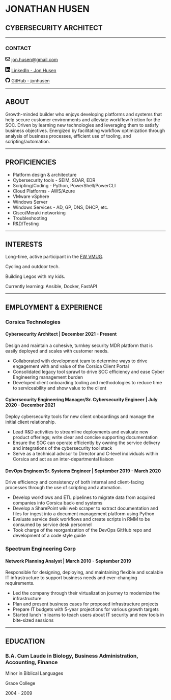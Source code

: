 # **JONATHAN HUSEN**

## CYBERSECURITY ARCHITECT

---

### CONTACT

<img src="./images/envelope.svg" alt="Email" width="15"/> [jon.husen@gmail.com](mailto:jon.husen@gmail.com)

<img src="./images/linkedin.svg" alt="LinkedIn" width="15"/> [LinkedIn - Jon Husen](https://www.linkedin.com/in/jonhusen)

<img src="./images/github.svg" alt="GitHub" width="15"/> [GitHub - jonhusen](https://github.com/jonhusen)

---

## ABOUT

Growth-minded builder who enjoys developing platforms and systems that help
secure customer environments and alleviate workflow friction for the SOC.
Driven by learning new technologies and leveraging them to satisfy business
objectives. Energized by facilitating workflow optimization through analysis
of business processes, efficient use of tooling, and scripting/automation.

---

## PROFICIENCIES

- Platform design & architecture
- Cybersecurity tools - SEIM, SOAR, EDR
- Scripting/Coding - Python, PowerShell/PowerCLI
- Cloud Platforms - AWS/Azure
- VMware vSphere
- Windows Server
- Windows Services - AD, GP, DNS, DHCP, etc.
- Cisco/Meraki networking
- Troubleshooting
- R&D/Testing

---

## INTERESTS

Long-time, active participant in the [FW VMUG](https://twitter.com/fortwaynevmug).

Cycling and outdoor tech.

Building Legos with my kids.

Currently learning: Ansible, Docker, FastAPI

---

## EMPLOYMENT & EXPERIENCE

### Corsica Technologies

#### **Cybersecurity Architect** | December 2021 - Present

Design and maintain a cohesive, turnkey security MDR platform that is easily
deployed and scales with customer needs.

- Collaborated with development team to determine ways to drive engagement with and value of the Corsica Client Portal
- Consolidated legacy tool sprawl to drive SOC efficiency and ease Cyber Engineering
management burden
- Developed client onboarding tooling and methodologies to reduce time to serviceability and show value to the client

#### **Cybersecurity Engineering Manager/Sr. Cybersecurity Engineer** | July 2020 - December 2021

Deploy cybersecurity tools for new client onboardings and manage the initial client relationship.

- Lead R&D activities to streamline deployments and evaluate new product offerings; write clear and concise supporting documentation
- Ensure the SOC can operate efficiently by owning the service delivery and integrations of the cybersecurity tool stack
- Serve as a technical advisor to Director and C-level individuals within Corsica and act as an inter-departmental liaison

#### **DevOps Engineer/Sr. Systems Engineer** | September 2019 - March 2020

Drive efficiency and consistency of both internal and client-facing processes through the use of scripting and automation.

- Develop workflows and ETL pipelines to migrate data from acquired companies into Corsica back-end systems
- Develop a SharePoint wiki web scraper to extract documentation and files for ingest into a document management platform using Python
- Evaluate service desk workflows and create scripts in RMM to be consumed by service desk personnel
- Took charge of the reorganization of the DevOps GitHub repo and development of a code style guide

### Spectrum Engineering Corp

#### **Network Planning Analyst** | March 2010 - September 2019

Responsible for designing, deploying, and maintaining flexible and scalable IT
infrastructure to support business needs and ever-changing requirements.

- Led the company through their virtualization journey to modernize the infrastructure
- Plan and present business cases for proposed infrastructure projects
- Prepare IT budgets with 5-year projections for various growth targets
- Started lunch 'n learns to teach users about IT security and new tools in bite-sized sessions

---

## EDUCATION

### B.A. Cum Laude in Biology, Business Administration, Accounting, Finance

Minor in Biblical Languages

Grace College

2004 - 2009
